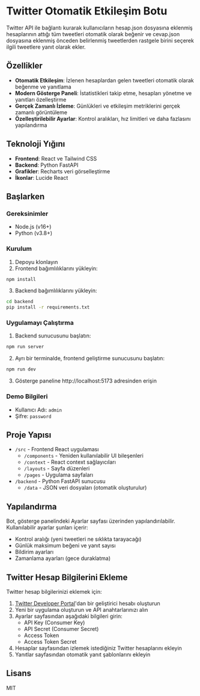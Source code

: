# Twitter Otomatik Etkileşim Botu

Twitter API ile bağlantı kurarak kullanıcıların hesap.json dosyasına eklenmiş hesaplarının attığı tüm tweetleri otomatik olarak beğenir ve cevap.json dosyasına eklenmiş önceden belirlenmiş tweetlerden rastgele birini seçerek ilgili tweetlere yanıt olarak ekler.

## Özellikler

- **Otomatik Etkileşim**: İzlenen hesaplardan gelen tweetleri otomatik olarak beğenme ve yanıtlama
- **Modern Gösterge Paneli**: İstatistikleri takip etme, hesapları yönetme ve yanıtları özelleştirme
- **Gerçek Zamanlı İzleme**: Günlükleri ve etkileşim metriklerini gerçek zamanlı görüntüleme
- **Özelleştirilebilir Ayarlar**: Kontrol aralıkları, hız limitleri ve daha fazlasını yapılandırma

## Teknoloji Yığını

- **Frontend**: React ve Tailwind CSS
- **Backend**: Python FastAPI
- **Grafikler**: Recharts veri görselleştirme
- **İkonlar**: Lucide React

## Başlarken

### Gereksinimler

- Node.js (v16+)
- Python (v3.8+)

### Kurulum

1. Depoyu klonlayın
2. Frontend bağımlılıklarını yükleyin:

```bash
npm install
```

3. Backend bağımlılıklarını yükleyin:

```bash
cd backend
pip install -r requirements.txt
```

### Uygulamayı Çalıştırma

1. Backend sunucusunu başlatın:

```bash
npm run server
```

2. Ayrı bir terminalde, frontend geliştirme sunucusunu başlatın:

```bash
npm run dev
```

3. Gösterge paneline http://localhost:5173 adresinden erişin

### Demo Bilgileri

- Kullanıcı Adı: `admin`
- Şifre: `password`

## Proje Yapısı

- `/src` - Frontend React uygulaması
  - `/components` - Yeniden kullanılabilir UI bileşenleri
  - `/context` - React context sağlayıcıları
  - `/layouts` - Sayfa düzenleri
  - `/pages` - Uygulama sayfaları
- `/backend` - Python FastAPI sunucusu
  - `/data` - JSON veri dosyaları (otomatik oluşturulur)

## Yapılandırma

Bot, gösterge panelindeki Ayarlar sayfası üzerinden yapılandırılabilir. Kullanılabilir ayarlar şunları içerir:

- Kontrol aralığı (yeni tweetleri ne sıklıkta tarayacağı)
- Günlük maksimum beğeni ve yanıt sayısı
- Bildirim ayarları
- Zamanlama ayarları (gece duraklatma)

## Twitter Hesap Bilgilerini Ekleme

Twitter hesap bilgilerinizi eklemek için:

1. [Twitter Developer Portal](https://developer.twitter.com/en/portal/dashboard)'dan bir geliştirici hesabı oluşturun
2. Yeni bir uygulama oluşturun ve API anahtarlarınızı alın
3. Ayarlar sayfasından aşağıdaki bilgileri girin:
   - API Key (Consumer Key)
   - API Secret (Consumer Secret)
   - Access Token
   - Access Token Secret
4. Hesaplar sayfasından izlemek istediğiniz Twitter hesaplarını ekleyin
5. Yanıtlar sayfasından otomatik yanıt şablonlarını ekleyin

## Lisans

MIT
